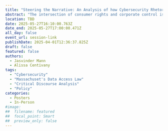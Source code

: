 ```yaml
---
title: "Steering the Narrative: An Analysis of how Cybersecurity Rhetoric is used to Hinder the Right to Repair"
abstract: "The intersection of consumer rights and corporate control is exemplified in the battle over automotive repairability, where claims of cybersecurity risks challenge the Right to Repair movement. This study critically examines challenges to Massachusetts' Data Access Law, which sought to expand independent access to vehicle telematics data for purposes of diagnosis, maintenance, and repair. Through critical discourse analysis, the findings expose rhetorical strategies that prioritize corporate interests under the guise of safety. This research emphasizes the need for policy interventions that prioritize transparency and innovation and recognize that robust security and equitable access to repair can coexist."
location: TBD
date: 2025-05-27T16:10:00.763Z
date_end: 2025-05-27T17:00:00.471Z
all_day: false
event_url: session-link
publishDate: 2025-04-01T12:36:37.825Z
draft: false
featured: false
authors:
  - Jasvinder Mann
  - Alissa Centivany
tags:
  - "Cybersecurity"
  - "Massachuset's Data Access Law"
  - "Critical Discourse Analysis"
  - "Policy"
categories:
  - Posters
  - In-Person
#image:
##  filename: featured
##  focal_point: Smart
##  preview_only: false
---
```

